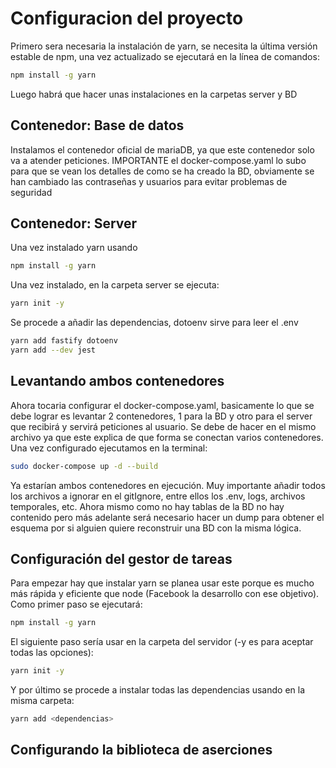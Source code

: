 # Configuracion del proyecto

Primero sera necesaria la instalación de yarn, se necesita la última versión estable de npm, una vez actualizado se ejecutará en la línea de comandos:

```bash
npm install -g yarn
```

Luego habrá que hacer unas instalaciones en la carpetas server y BD

## Contenedor: Base de datos

Instalamos el contenedor oficial de mariaDB, ya que este contenedor solo va a atender peticiones. 
IMPORTANTE el docker-compose.yaml lo subo para que se vean los detalles de como se ha creado la BD, obviamente se han cambiado las contraseñas y usuarios para evitar problemas de seguridad

## Contenedor: Server

Una vez instalado yarn usando
```bash
npm install -g yarn
```

Una vez instalado, en la carpeta server se ejecuta:
```bash
yarn init -y
```

Se procede a añadir las dependencias, dotoenv sirve para leer el .env
```bash
yarn add fastify dotoenv
yarn add --dev jest
```

## Levantando ambos contenedores

Ahora tocaria configurar el docker-compose.yaml, basicamente lo que se debe lograr es levantar 2 contenedores, 1 para la BD y otro para el server que recibirá y servirá peticiones al usuario. Se debe de hacer en el mismo archivo ya que este explica de que forma se conectan varios contenedores. Una vez configurado ejecutamos en la terminal:

```bash
sudo docker-compose up -d --build
```

Ya estarían ambos contenedores en ejecución. Muy importante añadir todos los archivos a ignorar en el gitIgnore, entre ellos los .env, logs, archivos temporales, etc. Ahora mismo como no hay tablas de la BD no hay contenido pero más adelante será necesario hacer un dump para obtener el esquema por si alguien quiere reconstruir una BD con la misma lógica.

## Configuración del gestor de tareas

Para empezar hay que instalar yarn se planea usar este porque es mucho más rápida y eficiente que node (Facebook la desarrollo con ese objetivo). Como primer paso se ejecutará:

```bash
npm install -g yarn
```

El siguiente paso sería usar en la carpeta del servidor (-y es para aceptar todas las opciones):

```bash
yarn init -y
```

Y por último se procede a instalar todas las dependencias usando en la misma carpeta:

```bash
yarn add <dependencias>
```

## Configurando la biblioteca de aserciones
